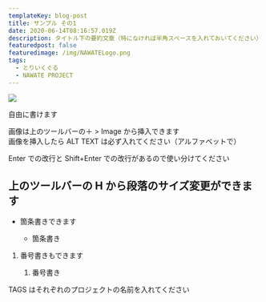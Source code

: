 ```yaml
---
templateKey: blog-post
title: サンプル その1
date: 2020-06-14T08:16:57.019Z
description: タイトル下の要約文章（特になければ半角スペースを入れておいてください）
featuredpost: false
featuredimage: /img/NAWATELogo.png
tags:
  - とりいくぐる
  - NAWATE PROJECT
---
```


![](/img/annex-1-4.jpg)

自由に書けます

画像は上のツールバーの＋ > Image から挿入できます\
画像を挿入したら ALT TEXT は必ず入れてください（アルファベットで）

Enter での改行と Shift+Enter での改行があるので使い分けてください

## **上のツールバーの H から段落のサイズ変更ができます**

- 箇条書きできます

  - 箇条書き

1. 番号書きもできます

   1. 番号書き

TAGS はそれぞれのプロジェクトの名前を入れてください
